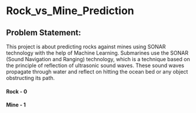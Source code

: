 # Rock_vs_Mine_Prediction

## Problem Statement:

This project is about predicting rocks against mines using SONAR technology with the help of Machine Learning. Submarines use the SONAR (Sound Navigation and Ranging) technology, which is a technique based on the principle of reflection of ultrasonic sound waves. These sound waves propagate through water and reflect on hitting the ocean bed or any object obstructing its path.

#### Rock - 0
#### Mine - 1
